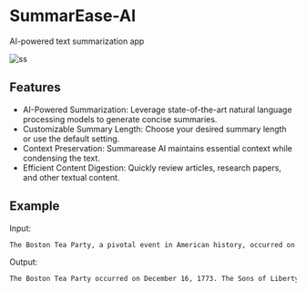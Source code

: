 
# SummarEase-AI

AI-powered text summarization app

![ss](https://github.com/prashanthb-1999/SummarEase-AI/assets/159658312/0eab7177-99e8-4a8d-83a6-cba4bf25484c)


## Features

- AI-Powered Summarization: Leverage state-of-the-art natural language processing models to generate concise summaries.
- Customizable Summary Length: Choose your desired summary length or use the default setting.
- Context Preservation: Summarease AI maintains essential context while condensing the text.
- Efficient Content Digestion: Quickly review articles, research papers, and other textual content.





## Example

Input:

```bash
The Boston Tea Party, a pivotal event in American history, occurred on December 16, 1773, as a protest against British taxation without representation. In response to the Tea Act, which granted the British East India Company a monopoly on tea sales and imposed a tax on tea, a group of American colonists known as the Sons of Liberty disguised themselves as Mohawk Indians and boarded three British ships in Boston Harbor. They proceeded to dump 342 chests of tea, worth about £10,000 at the time, into the water. This act of defiance escalated tensions between Britain and the American colonies, leading to the implementation of the Intolerable Acts and eventually sparking the American Revolutionary War. The Boston Tea Party is celebrated as a symbol of American resistance and the fight for independence.
```

Output:

```bash
The Boston Tea Party occurred on December 16, 1773. The Sons of Liberty disguised themselves as Mohawk Indians and boarded three British ships in Boston Harbor. They dumped 342 chests of tea, worth about £10,000 at the time, into the water.
```
